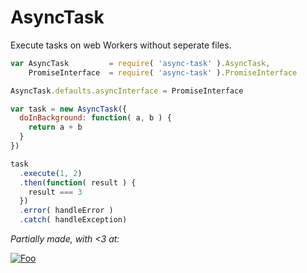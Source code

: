 AsyncTask
=========

Execute tasks on web Workers without seperate files.

```javascript
var AsyncTask         = require( 'async-task' ).AsyncTask,
    PromiseInterface  = require( 'async-task' ).PromiseInterface

AsyncTask.defaults.asyncInterface = PromiseInterface

var task = new AsyncTask({
  doInBackground: function( a, b ) {
    return a + b
  }
})

task
  .execute(1, 2)
  .then(function( result ) {
    result === 3
  })
  .error( handleError )
  .catch( handleException)
```

*Partially made, with <3 at:*

[![Foo](http://wtw.no/gfx/wtw-logo2.png)](https://github.com/wtw-software/)
